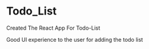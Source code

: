 # Todo_List
Created The React App For Todo-List

Good UI experience to the user for adding the todo list 